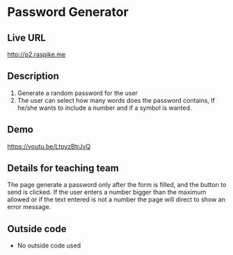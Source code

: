 # Password Generator

## Live URL
<http://p2.raspike.me>

## Description
1. Generate a random password for the user
2. The user can select how many words does the password contains,
   If he/she wants to include a number
   and if a symbol is wanted.


## Demo
<https://youtu.be/LtpyzBtrJvQ>

## Details for teaching team
The page generate a password only after the form is filled, and the button to
send is clicked.
If the user enters a number bigger than the maximum allowed or if the
text entered is not a number the page will direct to show an error message.


## Outside code
* No outside code used
